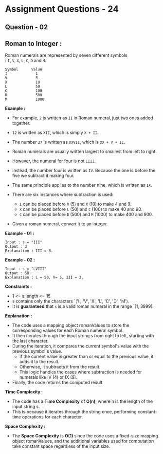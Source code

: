 # **Assignment Questions - 24**
## **Question - 02**
## **Roman to Integer :**

Roman numerals are represented by seven different symbols : `I`, `V`, `X`, `L`, `C`, `D` and `M`.

```
Symbol      Value
I             1
V             5
X             10
L             50
C             100
D             500
M             1000
```

**Example :**
- For example, `2` is written as `II` in Roman numeral, just two ones added together. 
- `12` is written as `XII`, which is simply `X + II`. 
- The number `27` is written as `XXVII`, which is `XX + V + II`.
- Roman numerals are usually written largest to smallest from left to right. 
- However, the numeral for four is not `IIII`. 
- Instead, the number four is written as `IV`. Because the one is before the five we subtract it making four. 
- The same principle applies to the number nine, which is written as `IX`. 
- There are six instances where subtraction is used:
    - `I` can be placed before `V` (5) and `X` (10) to make 4 and 9.
    - `X` can be placed before `L` (50) and `C` (100) to make 40 and 90.
    - `C` can be placed before `D` (500) and `M` (1000) to make 400 and 900.

- Given a roman numeral, convert it to an integer.

**Example - 01 :**
```
Input : s = "III"
Output : 3
Explanation : III = 3.
```

**Example - 02 :**
```
Input : s = "LVIII"
Output : 58
Explanation : L = 50, V= 5, III = 3.
```

**Constraints :**
- 1 <= s.length <= 15.
- s contains only the characters `('I', 'V', 'X', 'L', 'C', 'D', 'M').
- It is **guaranteed** that `s` is a valid roman numeral in the range `[1, 3999].

**Explanation :**
- The code uses a mapping object romanValues to store the corresponding values for each Roman numeral symbol. 
- It then iterates through the input string s from right to left, starting with the last character.
- During the iteration, it compares the current symbol's value with the previous symbol's value. 
    - If the current value is greater than or equal to the previous value, it adds it to the result.
    - Otherwise, it subtracts it from the result. 
    - This logic handles the cases where subtraction is needed for numerals like IV (4) or IX (9).
- Finally, the code returns the computed result.

**Time Complexity :**
- The code has a **Time Complexity** of **O(n)**, where n is the length of the input string s. 
- This is because it iterates through the string once, performing constant-time operations for each character.

**Space Complexity :** 
- The **Space Complexity** is **O(1)** since the code uses a fixed-size mapping object romanValues, and the additional variables used for computation take constant space regardless of the input size.